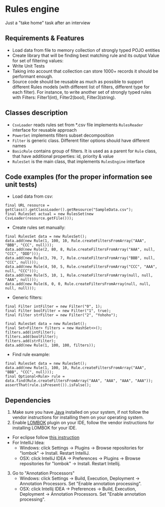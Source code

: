 # Rules engine
Just a "take home" task after an interview

## Requirements & Features

- Load data from file to memory collection of strongly typed POJO entities
- Create library that will be finding best matching rule and its output Value for set of filtering values:
- Write Unit Tests
- Taking into account that collection can store 1000+ records it should be performant enough.
- Source code should be reusable as much as possible to support different Rules models (with different list of filters, different type for each filter). For instance, to write another set of strongly typed rules with Filters: Filter1(int), Filter2(bool), Filter3(string).

## Classes description

- `CsvLoader` reads rules set from *.csv file implements `RulesReader` interface for reusable approach
- `PowerSet` implements filters subset decomposition
- `Filter` is generic class. Different filter options should have different names
- `BasicRule` contains group of filters. It is used as a parent for `Rule` class, that have additional properties: id, priority & value
- `RulesSet` is the main class, that implements `RulesEngine` interface

## Code examples (for the proper information see unit tests)

- Load data from csv:
```
final URL resource = getClass().getClassLoader().getResource("SampleData.csv");
final RulesSet actual = new RulesSet(new CsvLoader(resource.getFile()));
 ```
- Create rules set manually:
```
final RulesSet data = new RulesSet();
data.add(new Rule(1, 100, 10, Rule.createFiltersFromArray("AAA", "BBB", "CCC", null)));
data.add(new Rule(2, 80, 8, Rule.createFiltersFromArray("AAA", null, "CCC", "DDD")));
data.add(new Rule(3, 70, 7, Rule.createFiltersFromArray("BBB", null, "CCC", null)));
data.add(new Rule(4, 50, 5, Rule.createFiltersFromArray("CCC", "AAA", null, "CCC")));
data.add(new Rule(5, 10, 1, Rule.createFiltersFromArray(null, null, "AAA", null)));
data.add(new Rule(6, 0, 0, Rule.createFiltersFromArray(null, null, null, null)));
```
- Generic filters:
```
final Filter intFilter = new Filter("0", 1);
final Filter boolFilter = new Filter("1", true);
final Filter strFilter = new Filter("2", "Yohoho");

final RulesSet data = new RulesSet();
final Set<Filter> filters = new HashSet<>();
filters.add(intFilter);
filters.add(boolFilter);
filters.add(strFilter);
data.add(new Rule(1, 100, 100, filters));
```
- Find rule example:
```
final RulesSet data = new RulesSet();
data.add(new Rule(1, 100, 10, Rule.createFiltersFromArray("AAA", "BBB", "CCC", null)));
final Optional<Rule> rule = data.find(Rule.createFiltersFromArray("AAA", "AAA", "AAA", "AAA"));
assertThat(rule.isPresent()).isFalse();
```

## Dependencies

1. Make sure you have [Java](http://www.java.com/) installed on your system, if not follow the vendor instructions for installing them on your operating system.
2. Enable [LOMBOK](https://projectlombok.org/) plugin on your IDE, follow the vendor instructions for installing LOMBOK for your IDE.
  * For eclipse follow [this instruction](https://projectlombok.org/download.html)
  * For IntelliJ Idea:
    * Windows: click Settings -> Plugins -> Browse repositories for "lombok" -> Install. Restart IntelliJ.
    * OSX: click IntelliJ IDEA -> Preferences -> Plugins -> Browse repositories for "lombok" -> Install. Restart Intellij.

3. Go to "Annotation Processors"
    * Windows: click Settings -> Build, Execution, Deployment -> Annotation Processors. Set "Enable annotation processing".
    * OSX: click Intellij IDEA -> Preferences -> Build, Execution, Deployment -> Annotation Processors. Set "Enable annotation processing".
